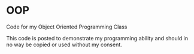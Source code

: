 # OOP
Code for my Object Oriented Programming Class

This code is posted to demonstrate my programming ability and should in no way be copied or used without my consent.

